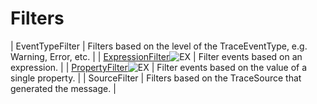 # Filters

| EventTypeFilter | Filters based on the level of the TraceEventType, e.g. Warning, Error, etc. |
| [ExpressionFilter](ExpressionFilter)![EX](Filters_http://www.codeplex.com/download?ProjectName=essentialdiagnostics&DownloadId=150104) | Filter events based on an expression. |
| [PropertyFilter](PropertyFilter)![EX](Filters_http://www.codeplex.com/download?ProjectName=essentialdiagnostics&DownloadId=150104) | Filter events based on the value of a single property. |
| SourceFilter | Filters based on the TraceSource that generated the message. |
